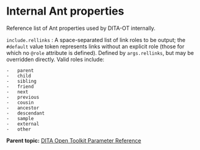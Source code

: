 # Internal Ant properties

Reference list of Ant properties used by DITA-OT internally.

`include.rellinks`
:   A space-separated list of link roles to be output; the `#default` value token represents links without an explicit role \(those for which no `@role` attribute is defined\). Defined by `args.rellinks`, but may be overridden directly. Valid roles include:

    -   parent
    -   child
    -   sibling
    -   friend
    -   next
    -   previous
    -   cousin
    -   ancestor
    -   descendant
    -   sample
    -   external
    -   other

**Parent topic:** [DITA Open Toolkit Parameter Reference](../parameters/index.md)


